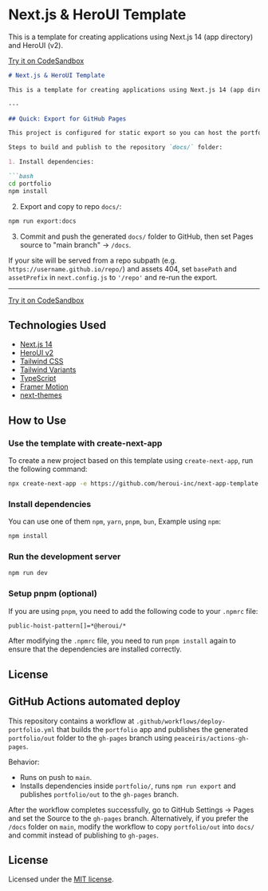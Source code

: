 # Next.js & HeroUI Template

This is a template for creating applications using Next.js 14 (app directory) and HeroUI (v2).

[Try it on CodeSandbox](https://githubbox.com/heroui-inc/heroui/next-app-template)

```markdown
# Next.js & HeroUI Template

This is a template for creating applications using Next.js 14 (app directory) and HeroUI (v2).

---

## Quick: Export for GitHub Pages

This project is configured for static export so you can host the portfolio on GitHub Pages.

Steps to build and publish to the repository `docs/` folder:

1. Install dependencies:

```bash
cd portfolio
npm install
```

2. Export and copy to repo `docs/`:

```bash
npm run export:docs
```

3. Commit and push the generated `docs/` folder to GitHub, then set Pages source to "main branch" -> `/docs`.

If your site will be served from a repo subpath (e.g. `https://username.github.io/repo/`) and assets 404, set `basePath` and `assetPrefix` in `next.config.js` to `'/repo'` and re-run the export.

---

[Try it on CodeSandbox](https://githubbox.com/heroui-inc/next-app-template)

## Technologies Used

- [Next.js 14](https://nextjs.org/docs/getting-started)
- [HeroUI v2](https://heroui.com/)
- [Tailwind CSS](https://tailwindcss.com/)
- [Tailwind Variants](https://tailwind-variants.org)
- [TypeScript](https://www.typescriptlang.org/)
- [Framer Motion](https://www.framer.com/motion/)
- [next-themes](https://github.com/pacocoursey/next-themes)

## How to Use

### Use the template with create-next-app

To create a new project based on this template using `create-next-app`, run the following command:

```bash
npx create-next-app -e https://github.com/heroui-inc/next-app-template
```

### Install dependencies

You can use one of them `npm`, `yarn`, `pnpm`, `bun`, Example using `npm`:

```bash
npm install
```

### Run the development server

```bash
npm run dev
```

### Setup pnpm (optional)

If you are using `pnpm`, you need to add the following code to your `.npmrc` file:

```bash
public-hoist-pattern[]=*@heroui/*
```

After modifying the `.npmrc` file, you need to run `pnpm install` again to ensure that the dependencies are installed correctly.

## License

## GitHub Actions automated deploy

This repository contains a workflow at `.github/workflows/deploy-portfolio.yml` that builds the `portfolio` app and publishes the generated `portfolio/out` folder to the `gh-pages` branch using `peaceiris/actions-gh-pages`.

Behavior:
- Runs on push to `main`.
- Installs dependencies inside `portfolio/`, runs `npm run export` and publishes `portfolio/out` to the `gh-pages` branch.

After the workflow completes successfully, go to GitHub Settings -> Pages and set the Source to the `gh-pages` branch. Alternatively, if you prefer the `/docs` folder on `main`, modify the workflow to copy `portfolio/out` into `docs/` and commit instead of publishing to `gh-pages`.

## License

Licensed under the [MIT license](https://github.com/heroui-inc/next-app-template/blob/main/LICENSE).

```
